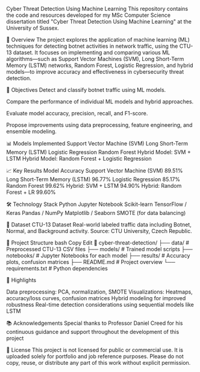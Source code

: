 Cyber Threat Detection Using Machine Learning
This repository contains the code and resources developed for my MSc Computer Science dissertation titled "Cyber Threat Detection Using Machine Learning" at the University of Sussex.

📖 Overview
The project explores the application of machine learning (ML) techniques for detecting botnet activities in network traffic, using the CTU-13 dataset. It focuses on implementing and comparing various ML algorithms—such as Support Vector Machines (SVM), Long Short-Term Memory (LSTM) networks, Random Forest, Logistic Regression, and hybrid models—to improve accuracy and effectiveness in cybersecurity threat detection.

🎯 Objectives
Detect and classify botnet traffic using ML models.

Compare the performance of individual ML models and hybrid approaches.

Evaluate model accuracy, precision, recall, and F1-score.

Propose improvements using data preprocessing, feature engineering, and ensemble modeling.

📊 Models Implemented
Support Vector Machine (SVM)
Long Short-Term Memory (LSTM)
Logistic Regression
Random Forest
Hybrid Model: SVM + LSTM
Hybrid Model: Random Forest + Logistic Regression

📈 Key Results
Model	Accuracy
Support Vector Machine (SVM)	89.51%
Long Short-Term Memory (LSTM)	96.77%
Logistic Regression	85.17%
Random Forest	99.62%
Hybrid: SVM + LSTM	94.90%
Hybrid: Random Forest + LR	99.60%

🛠 Technology Stack
Python
Jupyter Notebook
Scikit-learn
TensorFlow / Keras
Pandas / NumPy
Matplotlib / Seaborn
SMOTE (for data balancing)

🧪 Dataset
CTU-13 Dataset
Real-world labeled traffic data including Botnet, Normal, and Background activity. Source: CTU University, Czech Republic.

📂 Project Structure
bash
Copy
Edit
📁 cyber-threat-detection/
├── data/                 # Preprocessed CTU-13 CSV files
├── models/               # Trained model scripts
├── notebooks/            # Jupyter Notebooks for each model
├── results/              # Accuracy plots, confusion matrices
├── README.md             # Project overview
└── requirements.txt      # Python dependencies

📌 Highlights

Data preprocessing: PCA, normalization, SMOTE
Visualizations: Heatmaps, accuracy/loss curves, confusion matrices
Hybrid modeling for improved robustness
Real-time detection considerations using sequential models like LSTM

📚 Acknowledgements
Special thanks to Professor Daniel Creed for his continuous guidance and support throughout the development of this project

📝 License
This project is not licensed for public or commercial use. It is uploaded solely for portfolio and job reference purposes.
Please do not copy, reuse, or distribute any part of this work without explicit permission.

